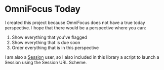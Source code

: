 # OmniFocus Today

I created this project because OmniFocus does not have a true today perspective. I hope that there would be a perspective where you can:

1. Show everything that you've flagged
2. Show everything that is due soon
3. Order everything that is in this perspective

I am also a [Session](https://www.stayinsession.com/) user, so I also included in this library a script to launch a Session using the Session URL Scheme. 